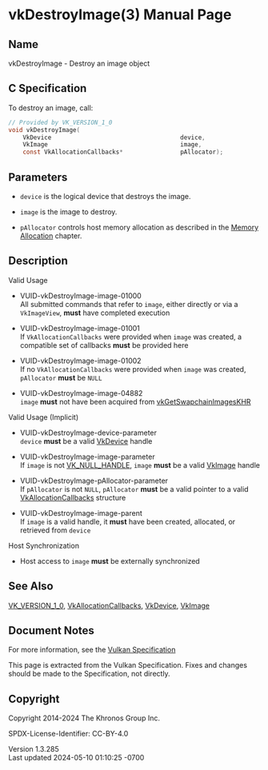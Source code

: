 # vkDestroyImage(3) Manual Page

## Name

vkDestroyImage - Destroy an image object



## <a href="#_c_specification" class="anchor"></a>C Specification

To destroy an image, call:

``` c
// Provided by VK_VERSION_1_0
void vkDestroyImage(
    VkDevice                                    device,
    VkImage                                     image,
    const VkAllocationCallbacks*                pAllocator);
```

## <a href="#_parameters" class="anchor"></a>Parameters

- `device` is the logical device that destroys the image.

- `image` is the image to destroy.

- `pAllocator` controls host memory allocation as described in the <a
  href="https://registry.khronos.org/vulkan/specs/1.3-extensions/html/vkspec.html#memory-allocation"
  target="_blank" rel="noopener">Memory Allocation</a> chapter.

## <a href="#_description" class="anchor"></a>Description

Valid Usage

- <a href="#VUID-vkDestroyImage-image-01000"
  id="VUID-vkDestroyImage-image-01000"></a>
  VUID-vkDestroyImage-image-01000  
  All submitted commands that refer to `image`, either directly or via a
  `VkImageView`, **must** have completed execution

- <a href="#VUID-vkDestroyImage-image-01001"
  id="VUID-vkDestroyImage-image-01001"></a>
  VUID-vkDestroyImage-image-01001  
  If `VkAllocationCallbacks` were provided when `image` was created, a
  compatible set of callbacks **must** be provided here

- <a href="#VUID-vkDestroyImage-image-01002"
  id="VUID-vkDestroyImage-image-01002"></a>
  VUID-vkDestroyImage-image-01002  
  If no `VkAllocationCallbacks` were provided when `image` was created,
  `pAllocator` **must** be `NULL`

- <a href="#VUID-vkDestroyImage-image-04882"
  id="VUID-vkDestroyImage-image-04882"></a>
  VUID-vkDestroyImage-image-04882  
  `image` **must** not have been acquired from
  [vkGetSwapchainImagesKHR](https://registry.khronos.org/vulkan/specs/1.3-extensions/man/html/vkGetSwapchainImagesKHR.html)

Valid Usage (Implicit)

- <a href="#VUID-vkDestroyImage-device-parameter"
  id="VUID-vkDestroyImage-device-parameter"></a>
  VUID-vkDestroyImage-device-parameter  
  `device` **must** be a valid [VkDevice](https://registry.khronos.org/vulkan/specs/1.3-extensions/man/html/VkDevice.html) handle

- <a href="#VUID-vkDestroyImage-image-parameter"
  id="VUID-vkDestroyImage-image-parameter"></a>
  VUID-vkDestroyImage-image-parameter  
  If `image` is not [VK_NULL_HANDLE](https://registry.khronos.org/vulkan/specs/1.3-extensions/man/html/VK_NULL_HANDLE.html), `image`
  **must** be a valid [VkImage](https://registry.khronos.org/vulkan/specs/1.3-extensions/man/html/VkImage.html) handle

- <a href="#VUID-vkDestroyImage-pAllocator-parameter"
  id="VUID-vkDestroyImage-pAllocator-parameter"></a>
  VUID-vkDestroyImage-pAllocator-parameter  
  If `pAllocator` is not `NULL`, `pAllocator` **must** be a valid
  pointer to a valid [VkAllocationCallbacks](https://registry.khronos.org/vulkan/specs/1.3-extensions/man/html/VkAllocationCallbacks.html)
  structure

- <a href="#VUID-vkDestroyImage-image-parent"
  id="VUID-vkDestroyImage-image-parent"></a>
  VUID-vkDestroyImage-image-parent  
  If `image` is a valid handle, it **must** have been created,
  allocated, or retrieved from `device`

Host Synchronization

- Host access to `image` **must** be externally synchronized

## <a href="#_see_also" class="anchor"></a>See Also

[VK_VERSION_1_0](https://registry.khronos.org/vulkan/specs/1.3-extensions/man/html/VK_VERSION_1_0.html),
[VkAllocationCallbacks](https://registry.khronos.org/vulkan/specs/1.3-extensions/man/html/VkAllocationCallbacks.html),
[VkDevice](https://registry.khronos.org/vulkan/specs/1.3-extensions/man/html/VkDevice.html), [VkImage](https://registry.khronos.org/vulkan/specs/1.3-extensions/man/html/VkImage.html)

## <a href="#_document_notes" class="anchor"></a>Document Notes

For more information, see the <a
href="https://registry.khronos.org/vulkan/specs/1.3-extensions/html/vkspec.html#vkDestroyImage"
target="_blank" rel="noopener">Vulkan Specification</a>

This page is extracted from the Vulkan Specification. Fixes and changes
should be made to the Specification, not directly.

## <a href="#_copyright" class="anchor"></a>Copyright

Copyright 2014-2024 The Khronos Group Inc.

SPDX-License-Identifier: CC-BY-4.0

Version 1.3.285  
Last updated 2024-05-10 01:10:25 -0700
